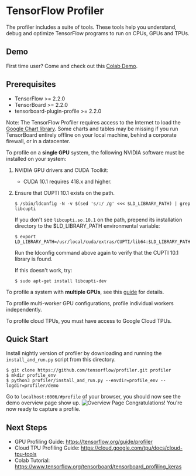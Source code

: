 # TensorFlow Profiler
The profiler includes a suite of tools. These tools help you understand, debug and optimize TensorFlow programs to run on CPUs, GPUs and TPUs.

## Demo
First time user? Come and check out this [Colab Demo](https://www.tensorflow.org/tensorboard/tensorboard_profiling_keras).

## Prerequisites
* TensorFlow >= 2.2.0
* TensorBoard >= 2.2.0
* tensorboard-plugin-profile >= 2.2.0

Note: The TensorFlow Profiler requires access to the Internet to load the [Google Chart library](https://developers.google.com/chart/interactive/docs/basic_load_libs#basic-library-loading).
Some charts and tables may be missing if you run TensorBoard entirely offline on
your local machine, behind a corporate firewall, or in a datacenter.

To profile on a **single GPU** system, the following NVIDIA software must be installed on your system:

1. NVIDIA GPU drivers and CUDA Toolkit:
    * CUDA 10.1 requires 418.x and higher.
2. Ensure that CUPTI 10.1 exists on the path.

   ```shell
   $ /sbin/ldconfig -N -v $(sed 's/:/ /g' <<< $LD_LIBRARY_PATH) | grep libcupti
   ```

   If you don't see `libcupti.so.10.1` on the path, prepend its installation directory to the $LD_LIBRARY_PATH environmental variable:

   ```shell
   $ export LD_LIBRARY_PATH=/usr/local/cuda/extras/CUPTI/lib64:$LD_LIBRARY_PATH
   ```
   Run the ldconfig command above again to verify that the CUPTI 10.1 library is found.
   
   If this doesn't work, try: 
   ```shell
   $ sudo apt-get install libcupti-dev
   ```

To profile a system with **multiple GPUs**, see this [guide](docs/profile_multi_gpu.md) for details.

To profile multi-worker GPU configurations, profile individual workers independently.

To profile cloud TPUs, you must have access to Google Cloud TPUs.

## Quick Start
Install nightly version of profiler by downloading and running the `install_and_run.py` script from this directory.
```
$ git clone https://github.com/tensorflow/profiler.git profiler
$ mkdir profile_env
$ python3 profiler/install_and_run.py --envdir=profile_env --logdir=profiler/demo
```
Go to `localhost:6006/#profile` of your browser, you should now see the demo overview page show up.
![Overview Page](docs/images/overview_page.png)
Congratulations! You're now ready to capture a profile.

## Next Steps
* GPU Profiling Guide:  https://tensorflow.org/guide/profiler
* Cloud TPU Profiling Guide: https://cloud.google.com/tpu/docs/cloud-tpu-tools
* Colab Tutorial: https://www.tensorflow.org/tensorboard/tensorboard_profiling_keras
